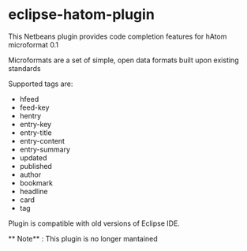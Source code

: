 # eclipse-hatom-plugin

This Netbeans plugin provides code completion features for hAtom microformat 0.1

Microformats are a set of simple, open data formats built upon existing standards

Supported tags are:

- hfeed
- feed-key
- hentry
- entry-key
- entry-title
- entry-content
- entry-summary
- updated
- published
- author
- bookmark
- headline
- card
- tag

Plugin is compatible with old versions of Eclipse IDE.

** Note** : This plugin is no longer mantained 
